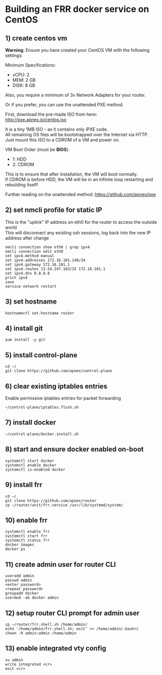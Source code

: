 # Building an FRR docker service on CentOS
## 1) create centos vm
**Warning**: Ensure you have created your CentOS VM with the following settings:  

Minimum Specifications:  
- vCPU: 2  
- MEM: 2 GB  
- DISK: 8 GB  

Also, you require a minimum of 3x Network Adapters for your router.

Or if you prefer, you can use the unattended PXE method.  

First, download the pre-made ISO from here:  
http://pxe.apnex.io/centos.iso

It is a tiny 1MB ISO - as it contains only iPXE code.  
All remaining OS files will be bootstrapped over the Internet via HTTP.  
Just mount this ISO to a CDROM of a VM and power on.  

VM Boot Order (must be **BIOS**):  
- 1: HDD  
- 2: CDROM

This is to ensure that after installation, the VM will boot normally.  
If CDROM is before HDD, the VM will be in an infinite loop restarting and rebuilding itself!

Further reading on the unattended method: https://github.com/apnex/pxe  

## 2) set nmcli profile for static IP
This is the "uplink" IP address on eth0 for the router to access the outside world  
This will disconnect any existing ssh sessions, log back into the new IP address after change
```
nmcli connection show eth0 | grep ipv4
nmcli connection edit eth0
set ipv4.method manual
set ipv4.addresses 172.16.101.140/24
set ipv4.gateway 172.16.101.1
set ipv4.routes 13.54.247.183/32 172.16.101.1 
set ipv4.dns 8.8.8.8
print ipv4
save
service network restart
```

## 3) set hostname
```
hostnamectl set-hostname router
```

## 4) install git
```
yum install -y git
```

## 5) install control-plane
```
cd ~/
git clone https://github.com/apnex/control-plane
```

## 6) clear existing iptables entries
Enable permissive iptables entries for packet forwarding
```
~/control-plane/iptables.flush.sh
```

## 7) install docker
```
~/control-plane/docker.install.sh
```

## 8) start and ensure docker enabled on-boot
```
systemctl start docker
systemctl enable docker
systemctl is-enabled docker
```

## 9) install frr
```
cd ~/
git clone https://github.com/apnex/router
cp ~/router/unit/frr.service /usr/lib/systemd/system/
```

## 10) enable frr
```
systemctl enable frr
systemctl start frr
systemctl status frr
docker images
docker ps
```

## 11) create admin user for router CLI
```
useradd admin
passwd admin
<enter password>
<repeat password>
groupadd docker
usermod -aG docker admin
```

## 12) setup router CLI prompt for admin user
```
cp ~/router/frr.shell.sh /home/admin/
echo '/home/admin/frr.shell.sh; exit' >> /home/admin/.bashrc
chown -R admin:admin /home/admin
```

## 13) enable integrated vty config
```
su admin
write integrated <cr>
exit <cr>
```
